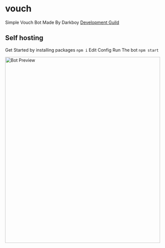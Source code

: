 # vouch


Simple Vouch Bot
Made By Darkboy
[Development Guild](https://discord.gg/Y5cWxGC)



## Self hosting
Get Started by installing packages
``npm i``
Edit Config
Run The bot
``npm start``


<img src="https://prnt.sc/uilwwo" alt="Bot Preview" width="500" height="600">

